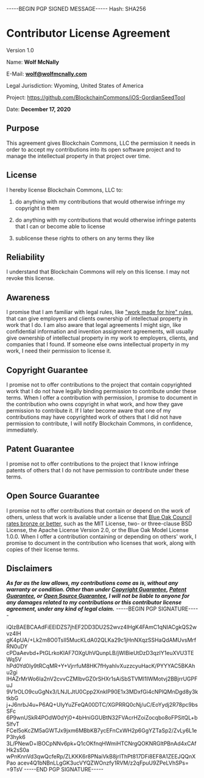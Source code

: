-----BEGIN PGP SIGNED MESSAGE-----
Hash: SHA256

# Contributor License Agreement

Version 1.0

Name: **Wolf McNally**

E-Mail: **wolf@wolfmcnally.com**

Legal Jurisdiction: Wyoming, United States of America

Project: https://github.com/BlockchainCommons/iOS-GordianSeedTool

Date: **December 17, 2020**

## Purpose

This agreement gives Blockchain Commons, LLC the permission it needs in order to accept my contributions into its open software project and to manage the intellectual property in that project over time.

## License

I hereby license Blockchain Commons, LLC to:

1.  do anything with my contributions that would otherwise infringe my copyright in them

2.  do anything with my contributions that would otherwise infringe patents that I can or become able to license

3.  sublicense these rights to others on any terms they like

## Reliability

I understand that Blockchain Commons will rely on this license.  I may not revoke this license.

## Awareness

I promise that I am familiar with legal rules, like ["work made for hire" rules](http://worksmadeforhire.com), that can give employers and clients ownership of intellectual property in work that I do.  I am also aware that legal agreements I might sign, like confidential information and invention assignment agreements, will usually give ownership of intellectual property in my work to employers, clients, and companies that I found.  If someone else owns intellectual property in my work, I need their permission to license it.

## Copyright Guarantee

I promise not to offer contributions to the project that contain copyrighted work that I do not have legally binding permission to contribute under these terms.  When I offer a contribution with permission, I promise to document in the contribution who owns copyright in what work, and how they gave permission to contribute it.  If I later become aware that one of my contributions may have copyrighted work of others that I did not have permission to contribute, I will notify Blockchain Commons, in confidence, immediately.

## Patent Guarantee

I promise not to offer contributions to the project that I know infringe patents of others that I do not have permission to contribute under these terms.

## Open Source Guarantee

I promise not to offer contributions that contain or depend on the work of others, unless that work is available under a license that [Blue Oak Council rates bronze or better](https://blueoakconcil.org/list), such as the MIT License, two- or three-clause BSD License, the Apache License Version 2.0, or the Blue Oak Model License 1.0.0.  When I offer a contribution containing or depending on others' work, I promise to document in the contribution who licenses that work, along with copies of their license terms.

## Disclaimers

***As far as the law allows, my contributions come as is, without any warranty or condition.  Other than under [Copyright Guarantee](#copyright-guarantee), [Patent Guarantee](#patent-guarantee), or [Open Source Guarantee](#open-source-guarantee), I will not be liable to anyone for any damages related to my contributions or this contributor license agreement, under any kind of legal claim.***
-----BEGIN PGP SIGNATURE-----

iQIzBAEBCAAdFiEElDZS7jhEF2DD3DU2S2wvz4lHgK4FAmC1qNIACgkQS2wvz4lH
gK4pUA/+Lk2m8O0TsIl5MucKLdA02QLKa29c1jHnNXqzSSHaQdAMUvsMrfRN0uDY
cPDaAevbd+PtGLrkoKIAF7OXgUhVQunpLB/jWIBieUtDzD3qzIY1euXVU3TEWq5V
hPd0Yd0Iy9tRCqMR+Y+VjrrfuM8HK7fHyahIvXuzzcyuHacK/PYYYAC5BKAhu2gi
IHAZrMrWo6Ia2nV2cvvCZMIbvGZ0rSHXr1sAiSbSTVMI1IWMotvj2BBjrrUGPFuJ
9V1rOLO9cuGgNx3/LNJLJtU0Cpp2XnkIP90E1x3MDxfGi4cNPlQMnDgd8y3ktkbG
j+J6nrbJ4u+P6AQ+UIyYuZFeQA00DTC/XGPRRQ0cNj/uC/EoYydj2R78pc9bsSFc
6P9wnUSkR4POdW0dYj0+4bHniGGUBtN32FVAcrHZoiZocqbo8oFPSitQL+b5IfvT
FCeI5oKcZM5aGWTJx9jxm6MBbKB7ycEFnCxWH2p6GgYZTaSp2/ZvLy6L1eP3hyk6
3L/PNewD+lBOCpNNv6pk+Q1cOKfnqHWmiHTCNrgQOKNRGItPBnAd4xCAfHk2sS0a
wPnKnnVd3qwQcfeRp/ZLKKK6r8PNaiVkB8jrIThPt817DFi8EF8A1ZEEJQQnXPao
acev4Q1bNBnLLgGK3ucVYQZWOnzfy1RVM/z2qFpuU9ZPeLVhSPs=
=9TsV
-----END PGP SIGNATURE-----
